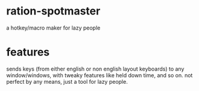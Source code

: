 # ration-spotmaster
a hotkey/macro maker for lazy people
# features
sends keys (from either english or non english layout keyboards) to any window/windows, with tweaky features like held down time, and so on.
not perfect by any means, just a tool for lazy people.
